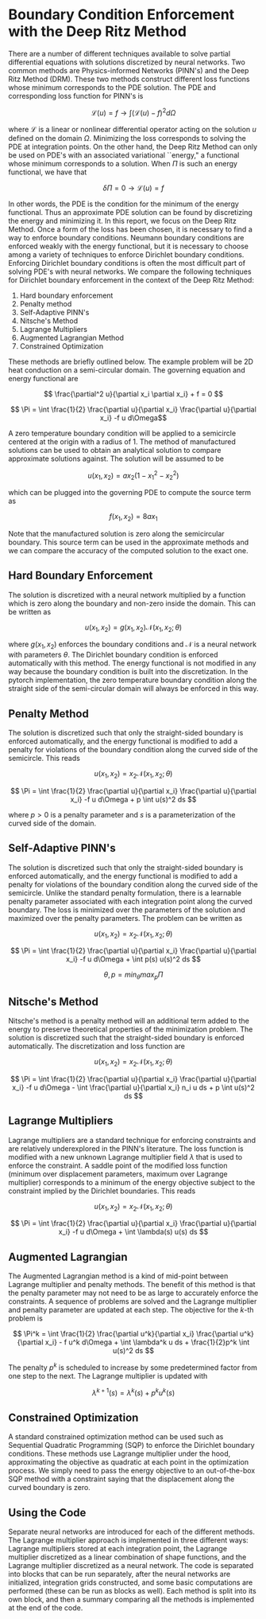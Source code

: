 # Boundary Condition Enforcement with the Deep Ritz Method

There are a number of different techniques available to solve partial differential equations with solutions discretized by neural networks. Two common methods are Physics-informed Networks (PINN's) and the Deep Ritz Method (DRM). These two methods construct different loss functions whose minimum corresponds to the PDE solution. The PDE and corresponding loss function for PINN's is

$$ \mathcal{L}(u) =f \rightarrow \int \Big( \mathcal{L}(u) - f \Big)^2 d\Omega$$ 

where $\mathcal{L}$ is a linear or nonlinear differential operator acting on the solution $u$ defined on the domain $\Omega$. Minimizing the loss corresponds to solving the PDE at integration points. On the other hand, the Deep Ritz Method can only be used on PDE's with an associated variational ``energy," a functional whose minimum corresponds to a solution. When $\Pi$ is such an energy functional, we have that

$$ \delta \Pi = 0 \rightarrow \mathcal{L}(u) = f $$

In other words, the PDE is the condition for the minimum of the energy functional. Thus an approximate PDE solution can be found by discretizing the energy and minimizing it. In this report, we focus on the Deep Ritz Method. Once a form of the loss has been chosen, it is necessary to find a way to enforce boundary conditions. Neumann boundary conditions are enforced weakly with the energy functional, but it is necessary to choose among a variety of techniques to enforce Dirichlet boundary conditions. Enforcing Dirichlet boundary conditions is often the most difficult part of solving PDE's with neural networks. We compare the following techniques for Dirichlet boundary enforcement in the context of the Deep Ritz Method:

1. Hard boundary enforcement
2. Penalty method
3. Self-Adaptive PINN's
4. Nitsche's Method
5. Lagrange Multipliers
6. Augmented Lagrangian Method
7. Constrained Optimization

These methods are briefly outlined below. The example problem will be 2D heat conduction on a semi-circular domain. The governing equation and energy functional are

$$ \frac{\partial^2 u}{\partial x_i \partial x_i}  + f = 0 $$

$$ \Pi = \int \frac{1}{2} \frac{\partial u}{\partial x_i} \frac{\partial u}{\partial x_i} -f u d\Omega$$

A zero temperature boundary condition will be applied to a semicircle centered at the origin with a radius of 1. The method of manufactured solutions can be used to obtain an analytical solution to compare approximate solutions against. The solution will be assumed to be 

$$ u(x_1,x_2) = a x_2(1-x_1^2-x_2^2) $$

which can be plugged into the governing PDE to compute the source term as

$$ f(x_1,x_2) = 8ax_1 $$

Note that the manufactured solution is zero along the semicircular boundary. This source term can be used in the approximate methods and we can compare the accuracy of the computed solution to the exact one. 

## Hard Boundary Enforcement

The solution is discretized with a neural network multiplied by a function which is zero along the boundary and non-zero inside the domain. This can be written as

$$ u(x_1,x_2) = g(x_1,x_2) \mathcal{N}(x_1,x_2;\theta) $$

where $g(x_1,x_2)$ enforces the boundary conditions and $\mathcal{N}$ is a neural network with parameters $\theta$. The Dirichlet boundary condition is enforced automatically with this method. The energy functional is not modified in any way because the boundary condition is built into the discretization. In the pytorch implementation, the zero temperature boundary condition along the straight side of the semi-circular domain will always be enforced in this way.

## Penalty Method

The solution is discretized such that only the straight-sided boundary is enforced automatically, and the energy functional is modified to add a penalty for violations of the boundary condition along the curved side of the semicircle. This reads

$$ u(x_1,x_2) = x_2 \mathcal{N}(x_1,x_2;\theta) $$

$$ \Pi = \int \frac{1}{2} \frac{\partial u}{\partial x_i} \frac{\partial u}{\partial x_i} -f u d\Omega + p \int u(s)^2 ds $$

where $p>0$ is a penalty parameter and $s$ is a parameterization of the curved side of the domain.

## Self-Adaptive PINN's

The solution is discretized such that only the straight-sided boundary is enforced automatically, and the energy functional is modified to add a penalty for violations of the boundary condition along the curved side of the semicircle. Unlike the standard penalty formulation, there is a learnable penalty parameter associated with each integration point along the curved boundary. The loss is minimized over the parameters of the solution and maximized over the penalty parameters. The problem can be written as

$$ u(x_1,x_2) = x_2 \mathcal{N}(x_1,x_2;\theta) $$

$$ \Pi = \int \frac{1}{2} \frac{\partial u}{\partial x_i} \frac{\partial u}{\partial x_i} -f u d\Omega + \int p(s) u(s)^2 ds $$

$$ \theta, p = min_{\theta} max_{p} \Pi  $$

## Nitsche's Method

Nitsche's method is a penalty method will an additional term added to the energy to preserve theoretical properties of the minimization problem. The solution is discretized such that the straight-sided boundary is enforced automatically. The discretization and loss function are

$$ u(x_1,x_2) = x_2 \mathcal{N}(x_1,x_2;\theta) $$

$$ \Pi = \int \frac{1}{2} \frac{\partial u}{\partial x_i} \frac{\partial u}{\partial x_i} -f u d\Omega - \int \frac{\partial u}{\partial x_i} n_i u ds + p \int u(s)^2 ds $$

## Lagrange Multipliers

Lagrange multipliers are a standard technique for enforcing constraints and are relatively underexplored in the PINN's literature. The loss function is modified with a new unknown Lagrange multiplier field $\lambda$ that is used to enforce the constraint. A saddle point of the modified loss function (minimum over displacement parameters, maximum over Lagrange multiplier) corresponds to a minimum of the energy objective subject to the constraint implied by the Dirichlet boundaries. This reads

$$ u(x_1,x_2) = x_2 \mathcal{N}(x_1,x_2;\theta) $$

$$ \Pi = \int \frac{1}{2} \frac{\partial u}{\partial x_i} \frac{\partial u}{\partial x_i} -f u d\Omega + \int \lambda(s) u(s) ds  $$

## Augmented Lagrangian

The Augmented Lagrangian method is a kind of mid-point between Lagrange multiplier and penalty methods. The benefit of this method is that the penalty parameter may not need to be as large to accurately enforce the constraints. A sequence of problems are solved and the Lagrange multiplier and penalty parameter are updated at each step. The objective for the $k$-th problem is

$$ \Pi^k = \int \frac{1}{2} \frac{\partial u^k}{\partial x_i} \frac{\partial u^k}{\partial x_i} - f u^k d\Omega + \int \lambda^k u ds + \frac{1}{2}p^k \int u(s)^2 ds $$

The penalty $p^k$ is scheduled to increase by some predetermined factor from one step to the next. The Lagrange multiplier is updated with

$$ \lambda^{k+1}(s) = \lambda^k(s) + p^k u^k(s) $$

## Constrained Optimization

A standard constrained optimization method can be used such as Sequential Quadratic Programming (SQP) to enforce the Dirichlet boundary conditions. These methods use Lagrange multiplier under the hood, approximating the objective as quadratic at each point in the optimization process. We simply need to pass the energy objective to an out-of-the-box SQP method with a constraint saying that the displacement along the curved boundary is zero.

## Using the Code

Separate neural networks are introduced for each of the different methods. The Lagrange multiplier approach is implemented in three different ways: Lagrange multipliers stored at each integration point, the Lagrange multiplier discretized as a linear combination of shape functions, and the Lagrange multiplier discretized as a neural network. The code is separated into blocks that can be run separately, after the neural networks are initialized, integration grids constructed, and some basic computations are performed (these can be run as blocks as well). Each method is split into its own block, and then a summary comparing all the methods is implemented at the end of the code.
